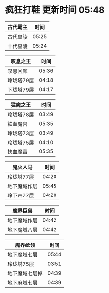 # 疯狂打鞋 更新时间 05:48

| 古代霸主   | 时间    |
|--------|-------|
| 古代皇陵 | 05:25 |
| 十代皇陵 | 05:24 |

| 叹息之王   | 时间    |
|--------|-------|
| 叹息回廊 | 05:36 |
| 玲珑塔79层 | 04:18 |
| 下珑塔79层 | 04:17 |

| 猛魔之王   | 时间    |
|--------|-------|
| 玲珑塔78层 | 03:49 |
| 铁血魔宫 | 05:35 |
| 玲珑塔73层 | 03:49 |
| 玲珑塔75层 | 04:10 |
| 扶血魔宫 | 05:35 |

| 鬼火人马   | 时间    |
|--------|-------|
| 玲珑塔77层 | 04:20 |
| 地下魔域作层 | 05:45 |
| 玲下卉77层 | 04:20 |

| 魔界巨兽   | 时间    |
|--------|-------|
| 地下魔域作层 | 04:42 |
| 地下魔域八层 | 04:42 |

| 魔界统领   | 时间    |
|--------|-------|
| 地下魔域七层 | 05:44 |
| 玲珑塔75层 | 03:51 |
| 地下魔域七层掉 | 04:39 |
| 地下麻域七层 | 04:39 |